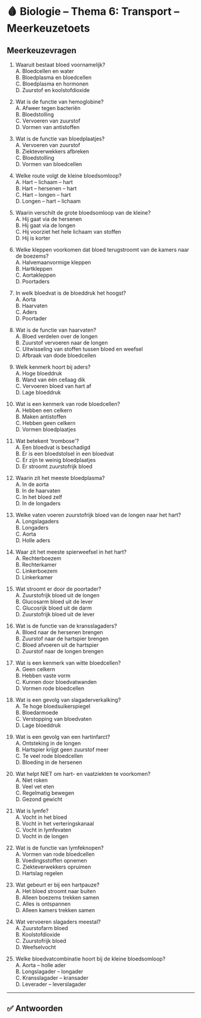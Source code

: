 # 🩸 Biologie – Thema 6: Transport – Meerkeuzetoets

## Meerkeuzevragen

1. Waaruit bestaat bloed voornamelijk?  
   A. Bloedcellen en water  
   B. Bloedplasma en bloedcellen  
   C. Bloedplasma en hormonen  
   D. Zuurstof en koolstofdioxide  

2. Wat is de functie van hemoglobine?  
   A. Afweer tegen bacteriën  
   B. Bloedstolling  
   C. Vervoeren van zuurstof  
   D. Vormen van antistoffen  

3. Wat is de functie van bloedplaatjes?  
   A. Vervoeren van zuurstof  
   B. Ziekteverwekkers afbreken  
   C. Bloedstolling  
   D. Vormen van bloedcellen  

4. Welke route volgt de kleine bloedsomloop?  
   A. Hart – lichaam – hart  
   B. Hart – hersenen – hart  
   C. Hart – longen – hart  
   D. Longen – hart – lichaam  

5. Waarin verschilt de grote bloedsomloop van de kleine?  
   A. Hij gaat via de hersenen  
   B. Hij gaat via de longen  
   C. Hij voorziet het hele lichaam van stoffen  
   D. Hij is korter  

6. Welke kleppen voorkomen dat bloed terugstroomt van de kamers naar de boezems?  
   A. Halvemaanvormige kleppen  
   B. Hartkleppen  
   C. Aortakleppen  
   D. Poortaders  

7. In welk bloedvat is de bloeddruk het hoogst?  
   A. Aorta  
   B. Haarvaten  
   C. Aders  
   D. Poortader  

8. Wat is de functie van haarvaten?  
   A. Bloed verdelen over de longen  
   B. Zuurstof vervoeren naar de longen  
   C. Uitwisseling van stoffen tussen bloed en weefsel  
   D. Afbraak van dode bloedcellen  

9. Welk kenmerk hoort bij aders?  
   A. Hoge bloeddruk  
   B. Wand van één cellaag dik  
   C. Vervoeren bloed van hart af  
   D. Lage bloeddruk  

10. Wat is een kenmerk van rode bloedcellen?  
    A. Hebben een celkern  
    B. Maken antistoffen  
    C. Hebben geen celkern  
    D. Vormen bloedplaatjes  

11. Wat betekent 'trombose'?  
    A. Een bloedvat is beschadigd  
    B. Er is een bloedstolsel in een bloedvat  
    C. Er zijn te weinig bloedplaatjes  
    D. Er stroomt zuurstofrijk bloed  

12. Waarin zit het meeste bloedplasma?  
    A. In de aorta  
    B. In de haarvaten  
    C. In het bloed zelf  
    D. In de longaders  

13. Welke vaten voeren zuurstofrijk bloed van de longen naar het hart?  
    A. Longslagaders  
    B. Longaders  
    C. Aorta  
    D. Holle aders  

14. Waar zit het meeste spierweefsel in het hart?  
    A. Rechterboezem  
    B. Rechterkamer  
    C. Linkerboezem  
    D. Linkerkamer  

15. Wat stroomt er door de poortader?  
    A. Zuurstofrijk bloed uit de longen  
    B. Glucosarm bloed uit de lever  
    C. Glucosrijk bloed uit de darm  
    D. Zuurstofrijk bloed uit de lever  

16. Wat is de functie van de kransslagaders?  
    A. Bloed naar de hersenen brengen  
    B. Zuurstof naar de hartspier brengen  
    C. Bloed afvoeren uit de hartspier  
    D. Zuurstof naar de longen brengen  

17. Wat is een kenmerk van witte bloedcellen?  
    A. Geen celkern  
    B. Hebben vaste vorm  
    C. Kunnen door bloedvatwanden  
    D. Vormen rode bloedcellen  

18. Wat is een gevolg van slagaderverkalking?  
    A. Te hoge bloedsuikerspiegel  
    B. Bloedarmoede  
    C. Verstopping van bloedvaten  
    D. Lage bloeddruk  

19. Wat is een gevolg van een hartinfarct?  
    A. Ontsteking in de longen  
    B. Hartspier krijgt geen zuurstof meer  
    C. Te veel rode bloedcellen  
    D. Bloeding in de hersenen  

20. Wat helpt NIET om hart- en vaatziekten te voorkomen?  
    A. Niet roken  
    B. Veel vet eten  
    C. Regelmatig bewegen  
    D. Gezond gewicht  

21. Wat is lymfe?  
    A. Vocht in het bloed  
    B. Vocht in het verteringskanaal  
    C. Vocht in lymfevaten  
    D. Vocht in de longen  

22. Wat is de functie van lymfeknopen?  
    A. Vormen van rode bloedcellen  
    B. Voedingsstoffen opnemen  
    C. Ziekteverwekkers opruimen  
    D. Hartslag regelen  

23. Wat gebeurt er bij een hartpauze?  
    A. Het bloed stroomt naar buiten  
    B. Alleen boezems trekken samen  
    C. Alles is ontspannen  
    D. Alleen kamers trekken samen  

24. Wat vervoeren slagaders meestal?  
    A. Zuurstofarm bloed  
    B. Koolstofdioxide  
    C. Zuurstofrijk bloed  
    D. Weefselvocht  

25. Welke bloedvatcombinatie hoort bij de kleine bloedsomloop?  
    A. Aorta – holle ader  
    B. Longslagader – longader  
    C. Kransslagader – kransader  
    D. Leverader – leverslagader  

---

## ✅ Antwoorden

<!--  
1. B  
2. C  
3. C  
4. C  
5. C  
6. B  
7. A  
8. C  
9. D  
10. C  
11. B  
12. C  
13. B  
14. D  
15. C  
16. B  
17. C  
18. C  
19. B  
20. B  
21. C  
22. C  
23. C  
24. C  
25. B  
-->

